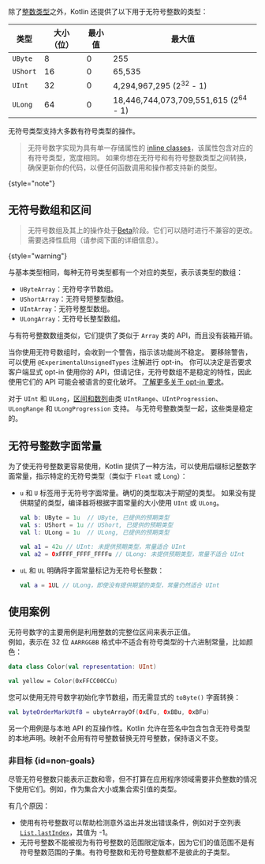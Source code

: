 [//]: # (title: 无符号整数类型（Unsigned integer types）)

除了[整数类型](numbers.md#整数类型)之外，Kotlin 还提供了以下用于无符号整数的类型：

| 类型       | 大小（位） | 最小值 | 最大值                                             |
|----------|-------|-----|-------------------------------------------------|
| `UByte`  | 8     | 0   | 255                                             |
| `UShort` | 16    | 0   | 65,535                                          |
| `UInt`   | 32    | 0   | 4,294,967,295 (2<sup>32</sup> - 1)              |
| `ULong`  | 64    | 0   | 18,446,744,073,709,551,615 (2<sup>64</sup> - 1) |

无符号类型支持大多数有符号类型的操作。

> 无符号数字实现为具有单一存储属性的 [inline classes](inline-classes.md)，该属性包含对应的有符号类型，宽度相同。
> 如果你想在无符号和有符号整数类型之间转换，确保更新你的代码，以便任何函数调用和操作都支持新的类型。
>
{style="note"}

## 无符号数组和区间

> 无符号数组及其上的操作处于[Beta](components-stability.md)阶段。它们可以随时进行不兼容的更改。
> 需要选择性启用（请参阅下面的详细信息）。
>
{style="warning"}

与基本类型相同，每种无符号类型都有一个对应的类型，表示该类型的数组：

* `UByteArray`：无符号字节数组。
* `UShortArray`：无符号短整型数组。
* `UIntArray`：无符号整型数组。
* `ULongArray`：无符号长整型数组。

与有符号整数数组类似，它们提供了类似于 `Array` 类的 API，而且没有装箱开销。

当你使用无符号数组时，会收到一个警告，指示该功能尚不稳定。
要移除警告，可以使用 `@ExperimentalUnsignedTypes` 注解进行 opt-in。
你可以决定是否要求客户端显式 opt-in 使用你的 API，但请记住，无符号数组不是稳定的特性，因此使用它们的 API 可能会被语言的变化破坏。
[了解更多关于 opt-in 要求](opt-in-requirements.md)。

对于 `UInt` 和 `ULong`，[区间和数列](ranges.md)由类 `UIntRange`、`UIntProgression`、`ULongRange` 和 `ULongProgression` 支持。
与无符号整数类型一起，这些类是稳定的。

## 无符号整数字面常量

为了使无符号整数更容易使用，Kotlin 提供了一种方法，可以使用后缀标记整数字面常量，指示特定的无符号类型（类似于 `Float` 或 `Long`）：

* `u` 和 `U` 标签用于无符号字面常量。确切的类型取决于期望的类型。
  如果没有提供期望的类型，编译器将根据字面常量的大小使用 `UInt` 或 `ULong`。

  ```kotlin
  val b: UByte = 1u  // UByte, 已提供的预期类型
  val s: UShort = 1u // UShort, 已提供的预期类型
  val l: ULong = 1u  // ULong, 已提供的预期类型
  
  val a1 = 42u // UInt: 未提供预期类型，常量适合 UInt
  val a2 = 0xFFFF_FFFF_FFFFu // ULong: 未提供预期类型，常量不适合 UInt
  ```

* `uL` 和 `UL` 明确将字面常量标记为无符号长整数：

  ```kotlin
  val a = 1UL // ULong，即使没有提供期望的类型，常量仍然适合 UInt
  ```

## 使用案例

无符号数字的主要用例是利用整数的完整位区间来表示正值。  
例如，表示在 32 位 `AARRGGBB` 格式中不适合有符号类型的十六进制常量，比如颜色：

```kotlin
data class Color(val representation: UInt)

val yellow = Color(0xFFCC00CCu)
```

您可以使用无符号数字初始化字节数组，而无需显式的 `toByte()` 字面转换：

```kotlin
val byteOrderMarkUtf8 = ubyteArrayOf(0xEFu, 0xBBu, 0xBFu)
```

另一个用例是与本地 API 的互操作性。Kotlin 允许在签名中包含包含无符号类型的本地声明。映射不会用有符号整数替换无符号整数，保持语义不变。

### 非目标 {id=non-goals}

尽管无符号整数只能表示正数和零，但不打算在应用程序领域需要非负整数的情况下使用它们。例如，作为集合大小或集合索引值的类型。

有几个原因：

* 使用有符号整数可以帮助检测意外溢出并发出错误条件，例如对于空列表 [`List.lastIndex`](https://kotlinlang.org/api/latest/jvm/stdlib/kotlin.collections/last-index.html)，其值为 -1。
* 无符号整数不能被视为有符号整数的范围限定版本，因为它们的值范围不是有符号整数范围的子集。有符号整数和无符号整数都不是彼此的子类型。